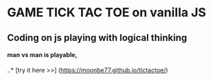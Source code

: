 # GAME TICK TAC TOE on vanilla JS

## Coding on js playing with logical thinking
#### man vs man is playable, 
..*  [try it here >>] (https://moonbe77.github.io/tictactoe/)